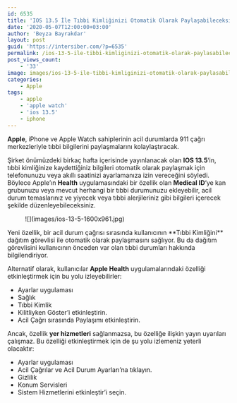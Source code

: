 ```yaml
---
id: 6535
title: 'IOS 13.5 İle Tıbbi Kimliğinizi Otomatik Olarak Paylaşabileceksiniz'
date: '2020-05-07T12:00:00+03:00'
author: 'Beyza Bayrakdar'
layout: post
guid: 'https://intersiber.com/?p=6535'
permalink: /ios-13-5-ile-tibbi-kimliginizi-otomatik-olarak-paylasabileceksiniz/
post_views_count:
    - '33'
image: images/ios-13-5-ile-tibbi-kimliginizi-otomatik-olarak-paylasabileceksiniz.jpg
categories:
    - Apple
tags:
    - apple
    - 'apple watch'
    - 'ios 13.5'
    - iphone
---
```


**Apple**, iPhone ve Apple Watch sahiplerinin acil durumlarda 911 çağrı merkezleriyle tıbbi bilgilerini paylaşmalarını kolaylaştıracak.

Şirket önümüzdeki birkaç hafta içerisinde yayınlanacak olan **IOS 13.5**‘in, tıbbi kimliğinize kaydettiğiniz bilgileri otomatik olarak paylaşmak için telefonunuzu veya akıllı saatinizi ayarlamanıza izin vereceğini söyledi. Böylece Apple’ın **Health** uygulamasındaki bir özellik olan **Medical ID**‘ye kan grubunuzu veya mevcut herhangi bir tıbbi durumunuzu ekleyebilir, acil durum temaslarınız ve yiyecek veya tıbbi alerjileriniz gibi bilgileri içerecek şekilde düzenleyebileceksiniz.

<figure class="wp-block-image size-large">![](images/ios-13-5-1600x961.jpg)</figure>Yeni özellik, bir acil durum çağrısı sırasında kullanıcının **Tıbbi Kimliğini** dağıtım görevlisi ile otomatik olarak paylaşmasını sağlıyor. Bu da dağıtım görevlisini kullanıcının önceden var olan tıbbi durumları hakkında bilgilendiriyor.

Alternatif olarak, kullanıcılar **Apple Health** uygulamalarındaki özelliği etkinleştirmek için bu yolu izleyebilirler:

- Ayarlar uygulaması
- Sağlık
- Tıbbi Kimlik
- Kilitliyken Göster’i etkinleştirin.
- Acil Çağrı sırasında Paylaşımı etkinleştirin.

Ancak, özellik **yer hizmetleri** sağlanmazsa, bu özelliğe ilişkin yayın uyarıları çalışmaz. Bu özelliği etkinleştirmek için de şu yolu izlemeniz yeterli olacaktır:

- Ayarlar uygulaması
- Acil Çağrılar ve Acil Durum Ayarları’na tıklayın.
- Gizlilik
- Konum Servisleri
- Sistem Hizmetlerini etkinleştir’i seçin.